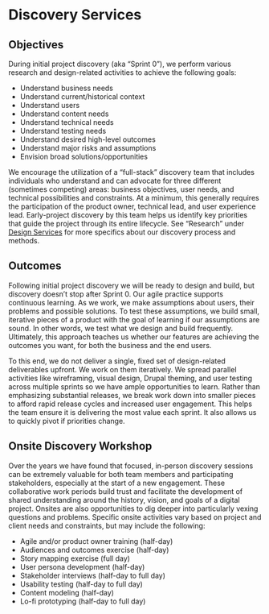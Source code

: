 # Discovery Services

## Objectives

During initial project discovery (aka “Sprint 0”), we perform various research and design-related activities to achieve the following goals:

* Understand business needs
* Understand current/historical context
* Understand users
* Understand content needs
* Understand technical needs
* Understand testing needs
* Understand desired high-level outcomes
* Understand major risks and assumptions
* Envision broad solutions/opportunities

We encourage the utilization of a “full-stack” discovery team that includes individuals who understand and can advocate for three different (sometimes competing) areas: business objectives, user needs, and technical possibilities and constraints. At a minimum, this generally requires the participation of the product owner, technical lead, and user experience lead. Early-project discovery by this team helps us identify key priorities that guide the project through its entire lifecycle. See “Research” under [Design Services](design-services.md) for more specifics about our discovery process and methods.

## Outcomes

Following initial project discovery we will be ready to design and build, but discovery doesn’t stop after Sprint 0. Our agile practice supports continuous learning. As we work, we make assumptions about users, their problems and possible solutions. To test these assumptions, we build small, iterative pieces of a product with the goal of learning if our assumptions are sound. In other words, we test what we design and build frequently. Ultimately, this approach teaches us whether our features are achieving the outcomes you want, for both the business and the end users.

To this end, we do not deliver a single, fixed set of design-related deliverables upfront. We work on them iteratively. We spread parallel activities like wireframing, visual design, Drupal theming, and user testing across multiple sprints so we have ample opportunities to learn. Rather than emphasizing substantial releases, we break work down into smaller pieces to afford rapid release cycles and increased user engagement. This helps the team ensure it is delivering the most value each sprint. It also allows us to quickly pivot if priorities change.

## Onsite Discovery Workshop

Over the years we have found that focused, in-person discovery sessions can be extremely valuable for both team members and participating stakeholders, especially at the start of a new engagement. These collaborative work periods build trust and facilitate the development of shared understanding around the history, vision, and goals of a digital project. Onsites are also opportunities to dig deeper into particularly vexing questions and problems. Specific onsite activities vary based on project and client needs and constraints, but may include the following:

* Agile and/or product owner training (half-day)
* Audiences and outcomes exercise (half-day)
* Story mapping exercise (full day)
* User persona development (half-day)
* Stakeholder interviews (half-day to full day)
* Usability testing (half-day to full day)
* Content modeling (half-day)
* Lo-fi prototyping (half-day to full day)
